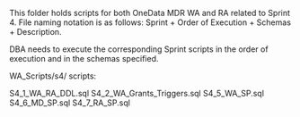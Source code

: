 This folder holds scripts for both OneData MDR WA and RA related to Sprint 4. File naming notation is as follows: Sprint + Order of Execution + Schemas + Description.

DBA needs to execute the corresponding Sprint scripts in the order of execution and in the schemas specified.

WA_Scripts/s4/ scripts:

S4_1_WA_RA_DDL.sql
S4_2_WA_Grants_Triggers.sql
S4_5_WA_SP.sql
S4_6_MD_SP.sql
S4_7_RA_SP.sql
